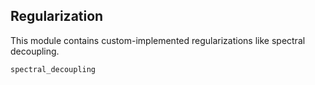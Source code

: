 ## Regularization

This module contains custom-implemented regularizations like spectral decoupling.

```@docs
spectral_decoupling
```